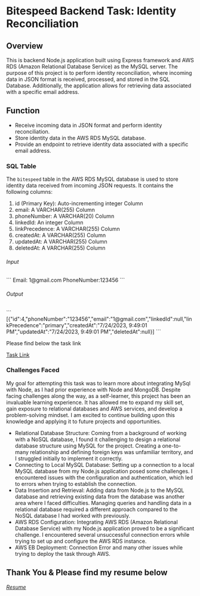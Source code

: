 <h1>Bitespeed Backend Task: Identity Reconciliation</h1>
<h2>Overview</h2>
<p>This is backend Node.js application built using Express framework and AWS RDS (Amazon Relational Database Service) as the MySQL server. The purpose of this project is to perform identity reconciliation, where incoming data in JSON format is received, processed, and stored in the SQL Database. Additionally, the application allows for retrieving data associated with a specific email address.</p>

<h2>Function</h2>
<ul>
<li>Receive incoming data in JSON format and perform identity reconciliation.</li>
<li>Store identity data in the AWS RDS MySQL database.</li>
<li>Provide an endpoint to retrieve identity data associated with a specific email address.</li>
</ul>

<h3>SQL Table</h3>

The <code>bitespeed</code> table in the AWS RDS MySQL database is used to store identity data received from incoming JSON requests. It contains the following columns:
<ol>
<li>id (Primary Key): Auto-incrementing integer Column</li>
<li>email: A VARCHAR(255) Column</li>
<li>phoneNumber: A VARCHAR(20) Column</li>
<li>linkedId: An integer Column</li>
<li>linkPrecedence: A VARCHAR(255) Column</li>
<li>createdAt: A VARCHAR(255) Column</li>
<li>updatedAt: A VARCHAR(255) Column</li>
<li>deletedAt: A VARCHAR(255) Column </li>
</ol>
<h6>Input</h6>
```
Email: 1@gmail.com
PhoneNumber:123456
```

<h6>Output</h6>
```
[{"id":4,"phoneNumber":"123456","email":"1@gmail.com","linkedId":null,"linkPrecedence":"primary","createdAt":"7/24/2023, 9:49:01 PM","updatedAt":"7/24/2023, 9:49:01 PM","deletedAt":null}]
```
<p>Please find below the task link</p>
<a href="https://bitespeed-6pje.onrender.com/">Task Link</a>

<h3> Challenges Faced</h3>
<p>My goal for attempting this task was to learn more about integrating MySql with Node, as I had prior experience with Node and MongoDB. Despite facing challenges along the way, as a self-learner, this project has been an invaluable learning experience. It has allowed me to expand my skill set, gain exposure to relational databases and AWS services, and develop a problem-solving mindset. I am excited to continue building upon this knowledge and applying it to future projects and opportunities.</p>

<ul>
<li>Relational Database Structure: Coming from a background of working with a NoSQL database, I found it challenging to design a relational database structure using MySQL for the project. Creating a one-to-many relationship and defining foreign keys was unfamiliar territory, and I struggled initially to implement it correctly.</li>
<li>Connecting to Local MySQL Database: Setting up a connection to a local MySQL database from my Node.js application posed some challenges. I encountered issues with the configuration and authentication, which led to errors when trying to establish the connection.</li>
<li>Data Insertion and Retrieval: Adding data from Node.js to the MySQL database and retrieving existing data from the database was another area where I faced difficulties. Managing queries and handling data in a relational database required a different approach compared to the NoSQL database I had worked with previously.</li>
<li>AWS RDS Configuration: Integrating AWS RDS (Amazon Relational Database Service) with my Node.js application proved to be a significant challenge. I encountered several unsuccessful connection errors while trying to set up and configure the AWS RDS instance.</li>
<li> AWS EB Deployment: Connection Error and many other issues while trying to deploy the task through AWS.</li> 
</ul>

<h2>Thank You & Please find my resume below</h2>
<a href="https://drive.google.com/file/d/1uRZmAvieloIxX7XSpalirAaElPwWkDWc/view?usp=drive_link"><i>Resume</i></a>

